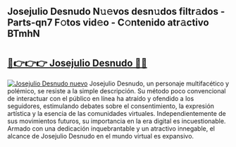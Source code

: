 ## Josejulio Desnudo N𝚞𝚎vos desn𝚞dos filtr𝚊dos - Parts-qn7 F𝚘tos vid𝚎o - C𝚘ntenido atr𝚊ctivo BTmhN

# <h2><a href="http://mb5hpw.tromn.icu/?c=Josejulio+Desnudo">🔗👉👉👉 Josejulio Desnudo 🔗🔗</a></h2>

[![Josejulio Desnudo nuevo](https://i.imgur.com/pEAQMta.gif)](http://mb5hpw.tromn.icu/?c=Josejulio+Desnudo)
Josejulio Desnudo, un personaje multifacético y polémico, se resiste a la simple descripción. Su método poco convencional de interactuar con el público en línea ha atraído y ofendido a los seguidores, estimulando debates sobre el consentimiento, la expresión artística y la esencia de las comunidades virtuales. Independientemente de sus movimientos futuros, su importancia en la era digital es incuestionable. Armado con una dedicación inquebrantable y un atractivo innegable, el alcance de Josejulio Desnudo en el mundo virtual es expansivo.
